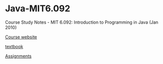 # Java-MIT6.092
Course Study Notes - MIT 6.092: Introduction to Programming in Java (Jan 2010)

[Course website](https://ocw.mit.edu/courses/6-092-introduction-to-programming-in-java-january-iap-2010/pages/syllabus/)

[textbook](https://greenteapress.com/wp/think-java/)

[Assignments](https://ocw.mit.edu/courses/6-092-introduction-to-programming-in-java-january-iap-2010/pages/assignments/)

